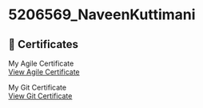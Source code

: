 # 5206569_NaveenKuttimani
## 📄 Certificates

My Agile Certificate  
[View Agile Certificate](./Agile/Agile_course.png)

My Git Certificate  
[View Git Certificate](./Git/Git.pdf)
